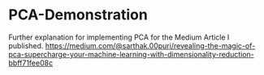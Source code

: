 # PCA-Demonstration
Further explanation for implementing PCA for the Medium Article I published. 
https://medium.com/@sarthak.00puri/revealing-the-magic-of-pca-supercharge-your-machine-learning-with-dimensionality-reduction-bbff71fee08c
